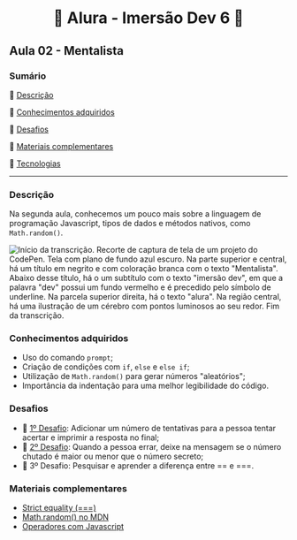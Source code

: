 <h1 align="center"> 🤿 Alura - Imersão Dev 6 🤿 </h1>

<h2>Aula 02 - Mentalista</h2>

### Sumário 

:small_blue_diamond: [Descrição](#descrição)

:small_blue_diamond: [Conhecimentos adquiridos](#conhecimentos-adquiridos)

:small_blue_diamond: [Desafios](#desafios)

:small_blue_diamond: [Materiais complementares](#materiais-complementares)

:small_blue_diamond: [Tecnologias](#tecnologias)

---
### Descrição
Na segunda aula, conhecemos um pouco mais sobre a linguagem de programação Javascript, tipos de dados e métodos nativos, como `Math.random()`.

<img src='https://i.imgur.com/AolXp2O.png' alt='Início da transcrição. Recorte de captura de tela de um projeto do CodePen. Tela com plano de fundo azul escuro. Na parte superior e central, há um título em negrito e com coloração branca com o texto "Mentalista". Abaixo desse título, há o um subtítulo com o texto "imersão dev", em que a palavra "dev" possui um fundo vermelho e é precedido pelo símbolo de underline. Na parcela superior direita, há o texto "alura". Na região central, há uma ilustração de um cérebro com pontos luminosos ao seu redor. Fim da transcrição.'>

### Conhecimentos adquiridos
- Uso do comando `prompt`;
- Criação de condições com `if`, `else` e `else if`;
- Utilização de `Math.random()` para gerar números "aleatórios";
- Importância da indentação para uma melhor legibilidade do código.

### Desafios
- 🔢 [1º Desafio](https://codepen.io/strawndri/pen/MWBPEaq?editors=0010): Adicionar um número de tentativas para a pessoa tentar acertar e imprimir a resposta no final;
- 💬 [2º Desafio](https://codepen.io/strawndri/pen/MWBPEaq?editors=0010): Quando a pessoa errar, deixe na mensagem se o número chutado é maior ou menor que o número secreto;
- 🤔 3º Desafio: Pesquisar e aprender a diferença entre == e ===.


### Materiais complementares
- [Strict equality (===)](https://developer.mozilla.org/en-US/docs/Web/JavaScript/Reference/Operators/Strict_equality)
- [Math.random() no MDN](https://developer.mozilla.org/pt-BR/docs/Web/JavaScript/Reference/Global_Objects/Math/random)
- [Operadores com Javascript](https://www.alura.com.br/artigos/operadores-matematicos-em-javascript)
